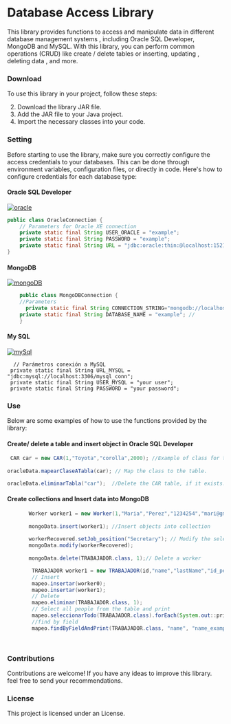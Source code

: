 # Database Access Library
This library provides functions to access and manipulate data in different database management systems , including Oracle SQL Developer, MongoDB and MySQL. With this library, you can perform common operations (CRUD) like create / delete tables or inserting, updating , deleting data , and more.

### Download

To use this library in your project, follow these steps:

2. Download the library JAR file.
3. Add the JAR file to your Java project.
4. Import the necessary classes into your code.

### Setting
Before starting to use the library, make sure you correctly configure the access credentials to your databases. This can be done through environment variables, configuration files, or directly in code. Here's how to configure credentials for each database type:

#### Oracle SQL Developer

[![oracle](https://upload.wikimedia.org/wikipedia/commons/5/50/Oracle_logo.svg "oracle")](https://upload.wikimedia.org/wikipedia/commons/5/50/Oracle_logo.svg "oracle")

```java
public class OracleConnection {
    // Parameters for Oracle XE connection
    private static final String USER_ORACLE = "example";
    private static final String PASSWORD = "example";  
    private static final String URL = "jdbc:oracle:thin:@localhost:1521:XE";
}
```

#### MongoDB
[![mongoDB](https://upload.wikimedia.org/wikipedia/commons/9/93/MongoDB_Logo.svg "mongoDB")](https://upload.wikimedia.org/wikipedia/commons/9/93/MongoDB_Logo.svg "mongoDB")

```java
	public class MongoDBConnection {
	//Parameters
	  private static final String CONNECTION_STRING="mongodb://localhost:27017";
    private static final String DATABASE_NAME = "example"; //
	}
 ```
#### My SQL
[![mySql](https://upload.wikimedia.org/wikipedia/labs/8/8e/Mysql_logo.png "mySql")](https://upload.wikimedia.org/wikipedia/labs/8/8e/Mysql_logo.png "mySql")


     
	  // Parámetros conexión a MySQL
     private static final String URL_MYSQL = "jdbc:mysql://localhost:3306/mysql_conn";
     private static final String USER_MYSQL = "your user";
     private static final String PASSWORD = "your password";


### Use
Below are some examples of how to use the functions provided by the library:

#### Create/ delete a table and insert object  in Oracle SQL Developer

```java
 CAR car = new CAR(1,"Toyota","corolla",2000); //Example of class for table.
 
oracleData.mapearClaseATabla(car); // Map the class to the table.

oracleData.eliminarTabla("car");  //Delete the CAR table, if it exists.
```

#### Create collections and Insert data into MongoDB
```java	
       Worker worker1 = new Worker(1,"Maria","Perez","1234254","mari@gmail.com","developer"); //Create Worker objects (for example)
	   
       mongoData.insert(worker1); //Insert objects into collection
	   
       workerRecovered.setJob_position("Secretary"); // Modify the selected worker
       mongoData.modify(workerRecovered);
       
       mongoData.delete(TRABAJADOR.class, 1);// Delete a worker
```

```java
        TRABAJADOR worker1 = new TRABAJADOR(id,"name","lastName","id_person","email","admin");
        // Insert
        mapeo.insertar(worker0);
        mapeo.insertar(worker1);
        // Delete 
        mapeo.eliminar(TRABAJADOR.class, 1);
		// Select all people from the table and print 
        mapeo.seleccionarTodo(TRABAJADOR.class).forEach(System.out::println);
		//find by field
        mapeo.findByFieldAndPrint(TRABAJADOR.class, "name", "name_example");

		

```
### Contributions

Contributions are welcome! If you have any ideas to improve this library. feel free to send your recommendations.

### License
This project is licensed under an  License.

